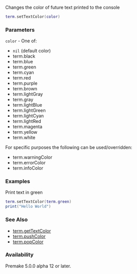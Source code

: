 Changes the color of future text printed to the console

```lua
term.setTextColor(color)
```

### Parameters ###
`color` - One of:
  * `nil` (default color)
  * term.black
  * term.blue
  * term.green
  * term.cyan
  * term.red
  * term.purple
  * term.brown
  * term.lightGray
  * term.gray
  * term.lightBlue
  * term.lightGreen
  * term.lightCyan
  * term.lightRed
  * term.magenta
  * term.yellow
  * term.white

For specific purposes the following can be used/overridden:
  * term.warningColor
  * term.errorColor
  * term.infoColor

### Examples ###

Print text in green

```lua
term.setTextColor(term.green)
print("Hello World")
```

### See Also ###
* [term.getTextColor](term.getTextColor.md)
* [term.pushColor](term.pushColor.md)
* [term.popColor](term.popColor.md)

### Availability ###

Premake 5.0.0 alpha 12 or later.

